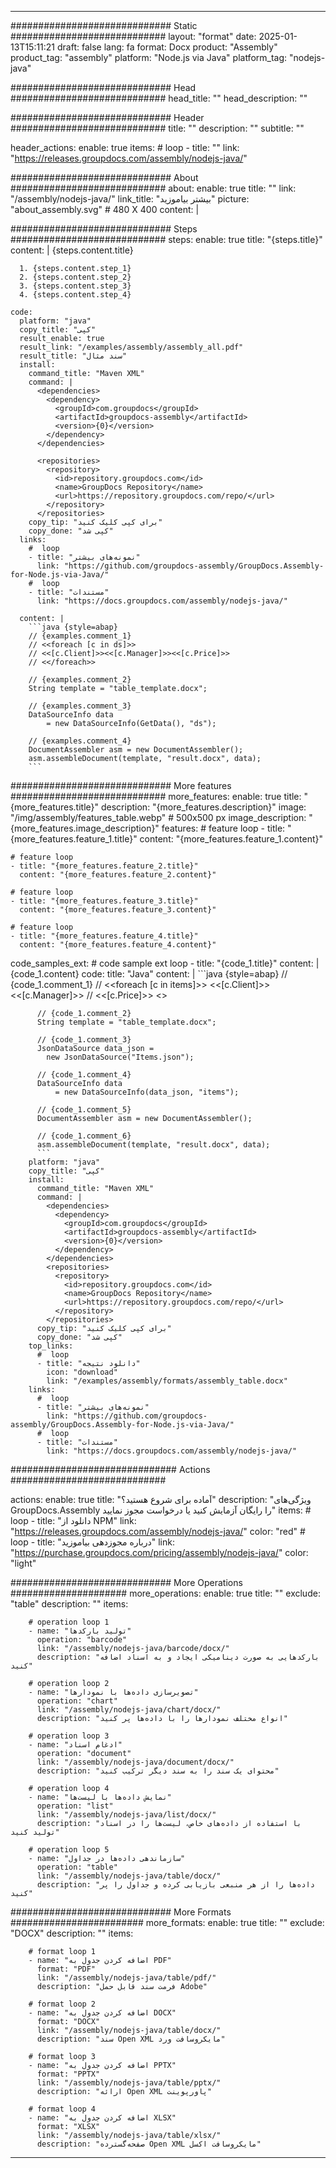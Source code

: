 



---
############################# Static ############################
layout: "format"
date:  2025-01-13T15:11:21
draft: false
lang: fa
format: Docx
product: "Assembly"
product_tag: "assembly"
platform: "Node.js via Java"
platform_tag: "nodejs-java"

############################# Head ############################
head_title: ""
head_description: ""

############################# Header ############################
title: "" 
description: ""
subtitle: "" 

header_actions:
  enable: true
  items:
    #  loop
    - title: ""
      link: "https://releases.groupdocs.com/assembly/nodejs-java/"
      
############################# About ############################
about:
    enable: true
    title: ""
    link: "/assembly/nodejs-java/"
    link_title: "بیشتر بیاموزید"
    picture: "about_assembly.svg" # 480 X 400
    content: |
       

############################# Steps ############################
steps:
    enable: true
    title: "{steps.title}"
    content: |
      {steps.content.title}
      
      1. {steps.content.step_1}
      2. {steps.content.step_2}
      3. {steps.content.step_3}
      4. {steps.content.step_4}
   
    code:
      platform: "java"
      copy_title: "کپی"
      result_enable: true
      result_link: "/examples/assembly/assembly_all.pdf"
      result_title: "سند مثال"
      install:
        command_title: "Maven XML"
        command: |
          <dependencies>
            <dependency>
              <groupId>com.groupdocs</groupId>
              <artifactId>groupdocs-assembly</artifactId>
              <version>{0}</version>
            </dependency>
          </dependencies>

          <repositories>
            <repository>
              <id>repository.groupdocs.com</id>
              <name>GroupDocs Repository</name>
              <url>https://repository.groupdocs.com/repo/</url>
            </repository>
          </repositories>
        copy_tip: "برای کپی کلیک کنید"
        copy_done: "کپی شد"
      links:
        #  loop
        - title: "نمونه‌های بیشتر"
          link: "https://github.com/groupdocs-assembly/GroupDocs.Assembly-for-Node.js-via-Java/"
        #  loop
        - title: "مستندات"
          link: "https://docs.groupdocs.com/assembly/nodejs-java/"
          
      content: |
        ```java {style=abap}
        // {examples.comment_1}
        // <<foreach [c in ds]>>
        // <<[c.Client]>><<[c.Manager]>><<[c.Price]>>
        // <</foreach>>

        // {examples.comment_2}
        String template = "table_template.docx";

        // {examples.comment_3}
        DataSourceInfo data 
            = new DataSourceInfo(GetData(), "ds");

        // {examples.comment_4}
        DocumentAssembler asm = new DocumentAssembler();
        asm.assembleDocument(template, "result.docx", data);
        ```           

############################# More features ############################
more_features:
  enable: true
  title: "{more_features.title}"
  description: "{more_features.description}"
  image: "/img/assembly/features_table.webp" # 500x500 px
  image_description: "{more_features.image_description}"
  features:
    # feature loop
    - title: "{more_features.feature_1.title}"
      content: "{more_features.feature_1.content}"

    # feature loop
    - title: "{more_features.feature_2.title}"
      content: "{more_features.feature_2.content}"

    # feature loop
    - title: "{more_features.feature_3.title}"
      content: "{more_features.feature_3.content}"

    # feature loop
    - title: "{more_features.feature_4.title}"
      content: "{more_features.feature_4.content}"
      
  code_samples_ext:
    # code sample ext loop
    - title: "{code_1.title}"
      content: |
        {code_1.content}
      code:
        title: "Java"
        content: |
          ```java {style=abap}
          // {code_1.comment_1}
          // <<foreach [c in items]>> <<[c.Client]>><<[c.Manager]>>
          //  <<[c.Price]>> <</foreach>>

          // {code_1.comment_2}
          String template = "table_template.docx";

          // {code_1.comment_3}
          JsonDataSource data_json = 
            new JsonDataSource("Items.json");

          // {code_1.comment_4}
          DataSourceInfo data 
              = new DataSourceInfo(data_json, "items");

          // {code_1.comment_5}
          DocumentAssembler asm = new DocumentAssembler();

          // {code_1.comment_6}
          asm.assembleDocument(template, "result.docx", data);
          ```
        platform: "java"
        copy_title: "کپی"
        install:
          command_title: "Maven XML"
          command: |
            <dependencies>
              <dependency>
                <groupId>com.groupdocs</groupId>
                <artifactId>groupdocs-assembly</artifactId>
                <version>{0}</version>
              </dependency>
            </dependencies>
            <repositories>
              <repository>
                <id>repository.groupdocs.com</id>
                <name>GroupDocs Repository</name>
                <url>https://repository.groupdocs.com/repo/</url>
              </repository>
            </repositories>
          copy_tip: "برای کپی کلیک کنید"
          copy_done: "کپی شد"
        top_links:
          #  loop
          - title: "دانلود نتیجه"
            icon: "download"
            link: "/examples/assembly/formats/assembly_table.docx"
        links:
          #  loop
          - title: "نمونه‌های بیشتر"
            link: "https://github.com/groupdocs-assembly/GroupDocs.Assembly-for-Node.js-via-Java/"
          #  loop
          - title: "مستندات"
            link: "https://docs.groupdocs.com/assembly/nodejs-java/"
            

            


############################## Actions ############################

actions:
  enable: true
  title: "آماده برای شروع هستید؟"
  description: "ویژگی‌های GroupDocs.Assembly را رایگان آزمایش کنید یا درخواست مجوز نمایید"
  items:
    #  loop
    - title: "دانلود از NPM"
      link: "https://releases.groupdocs.com/assembly/nodejs-java/"
      color: "red"
        #  loop
    - title: "درباره مجوزدهی بیاموزید"
      link: "https://purchase.groupdocs.com/pricing/assembly/nodejs-java/"
      color: "light"


############################# More Operations #####################
more_operations:
    enable: true
    title: ""
    exclude: "table"
    description: ""
    items: 
          
        # operation loop 1
        - name: "تولید بارکدها"
          operation: "barcode"
          link: "/assembly/nodejs-java/barcode/docx/"
          description: "بارکدهایی به صورت دینامیکی ایجاد و به اسناد اضافه کنید"

        # operation loop 2
        - name: "تصویرسازی داده‌ها با نمودارها"
          operation: "chart"
          link: "/assembly/nodejs-java/chart/docx/"
          description: "انواع مختلف نمودارها را با داده‌ها پر کنید"

        # operation loop 3
        - name: "ادغام اسناد"
          operation: "document"
          link: "/assembly/nodejs-java/document/docx/"
          description: "محتوای یک سند را به سند دیگر ترکیب کنید"

        # operation loop 4
        - name: "نمایش داده‌ها با لیست‌ها"
          operation: "list"
          link: "/assembly/nodejs-java/list/docx/"
          description: "با استفاده از داده‌های خاص، لیست‌ها را در اسناد تولید کنید"

        # operation loop 5
        - name: "سازماندهی داده‌ها در جداول"
          operation: "table"
          link: "/assembly/nodejs-java/table/docx/"
          description: "داده‌ها را از هر منبعی بازیابی کرده و جداول را پر کنید"
         
          
############################# More Formats ########################
more_formats:
    enable: true
    title: ""
    exclude: "DOCX"
    description: ""
    items: 
          
        # format loop 1
        - name: "اضافه کردن جدول به PDF"
          format: "PDF"
          link: "/assembly/nodejs-java/table/pdf/"
          description: "فرمت سند قابل حمل Adobe"
          
        # format loop 2
        - name: "اضافه کردن جدول به DOCX"
          format: "DOCX"
          link: "/assembly/nodejs-java/table/docx/"
          description: "سند Open XML مایکروسافت ورد"
          
        # format loop 3
        - name: "اضافه کردن جدول به PPTX"
          format: "PPTX"
          link: "/assembly/nodejs-java/table/pptx/"
          description: "ارائه Open XML پاورپوینت"
          
        # format loop 4
        - name: "اضافه کردن جدول به XLSX"
          format: "XLSX"
          link: "/assembly/nodejs-java/table/xlsx/"
          description: "صفحه‌گسترده Open XML مایکروسافت اکسل"


          

---